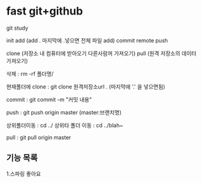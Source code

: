 # fast git+github

git study 

init
add (add . 마지막에 .넣으면 전체 파일 add)
commit
remote
push


clone (저장소 내 컴퓨터에 받아오기 다른사람꺼 가져오기)
pull (원격 저장소의 데이터 가져오기)

삭제 : rm -rf 폴더명/

현재폴더에 clone : git clone 원격저장소url . (마지막에 '.' 을 넣으면됨)


commit : git commit -m "커밋 내용"

push : git push origin master (master:브랜치명)

상위폴더이동 : cd ../
상위타 폴더 이동 : cd ../blah~

pull : git pull origin master


## 기능 목록
1.스파링 좋아요

